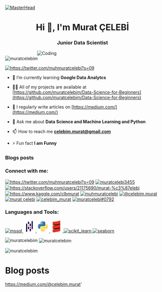 

[![MasterHead](https://www.google.com.tr/imgres?imgurl=https%3A%2F%2Fwww.cloudyml.com%2Fwp-content%2Fuploads%2F2022%2F06%2Fdata-analytics-services-image.gif&imgrefurl=https%3A%2F%2Fwww.cloudyml.com%2Fblog%2Fcompany-wise-salary-in-data-science-jobs%2F&tbnid=ptFLGEt8mjw9iM&vet=10CBgQxiAoAmoXChMI2O_0ou6G_QIVAAAAAB0AAAAAEA4..i&docid=PfPC610409hw-M&w=770&h=390&itg=1&q=DATA%20SCIENCETISTgif&hl=tr&ved=0CBgQxiAoAmoXChMI2O_0ou6G_QIVAAAAAB0AAAAAEA4)](https://rishavchanda.io)

<h1 align="center">Hi 👋, I'm Murat ÇELEBİ</h1>
<h3 align="center">Junior Data Scientist</h3>

<img align="right" alt="Coding" width = "400" src="https://www.google.com.tr/imgres?imgurl=https%3A%2F%2Fi.giphy.com%2Fmedia%2Fi4jKn7itdV2Tvjzj6Y%2Fgiphy.gif&imgrefurl=https%3A%2F%2Fgiphy.com%2Fmedia%2Fi4jKn7itdV2Tvjzj6Y%2F200.webp&tbnid=9Exl0ODjurjKxM&vet=12ahUKEwiQhZOJ7Ib9AhUpY_EDHWGPD8UQxiAoAHoECAAQEQ..i&docid=zpeUWUAerta1BM&w=480&h=270&itg=1&q=animated%20artificial%20intelligence%20gif&ved=2ahUKEwiQhZOJ7Ib9AhUpY_EDHWGPD8UQxiAoAHoECAAQEQ">



<p align="left"> <img src="https://komarev.com/ghpvc/?username=muratcelebim&label=Profile%20views&color=0e75b6&style=flat" alt="muratcelebim" /> </p>

<p align="left"> <a href="https://twitter.com/https://twitter.com/muhmuratcelebi?s=09" target="blank"><img src="https://img.shields.io/twitter/follow/https://twitter.com/muhmuratcelebi?s=09?logo=twitter&style=for-the-badge" alt="https://twitter.com/muhmuratcelebi?s=09" /></a> </p>

- 🌱 I’m currently learning **Google Data Analytcs**

- 👨‍💻 All of my projects are available at [https://github.com/muratcelebim/Data-Science-for-Beginners](https://github.com/muratcelebim/Data-Science-for-Beginners)

- 📝 I regularly write articles on [https://medium.com/](https://medium.com/)

- 💬 Ask me about **Data Science and Machine Learning and Python**

- 📫 How to reach me **celebim.murat@gmail.com**

- ⚡ Fun fact **I am Funny**

### Blogs posts
<!-- BLOG-POST-LIST:START -->
<!-- BLOG-POST-LIST:END -->

<h3 align="left">Connect with me:</h3>
<p align="left">
<a href="https://twitter.com/muhmuratcelebi?s=09" target="blank"><img align="center" src="https://raw.githubusercontent.com/rahuldkjain/github-profile-readme-generator/master/src/images/icons/Social/twitter.svg" alt="https://twitter.com/muhmuratcelebi?s=09" height="30" width="40" /></a>
<a href="https://linkedin.com/in/muratcelebi3455" target="blank"><img align="center" src="https://raw.githubusercontent.com/rahuldkjain/github-profile-readme-generator/master/src/images/icons/Social/linked-in-alt.svg" alt="muratcelebi3455" height="30" width="40" /></a>
<a href="https://stackoverflow.com/users/https://stackoverflow.com/users/21175690/murat-%c3%87elebi" target="blank"><img align="center" src="https://raw.githubusercontent.com/rahuldkjain/github-profile-readme-generator/master/src/images/icons/Social/stack-overflow.svg" alt="https://stackoverflow.com/users/21175690/murat-%c3%87elebi" height="30" width="40" /></a>
<a href="https://kaggle.com/https://www.kaggle.com/clbmurat" target="blank"><img align="center" src="https://raw.githubusercontent.com/rahuldkjain/github-profile-readme-generator/master/src/images/icons/Social/kaggle.svg" alt="https://www.kaggle.com/clbmurat" height="30" width="40" /></a>
<a href="https://instagram.com/muhmuratcelebi" target="blank"><img align="center" src="https://raw.githubusercontent.com/rahuldkjain/github-profile-readme-generator/master/src/images/icons/Social/instagram.svg" alt="muhmuratcelebi" height="30" width="40" /></a>
<a href="https://medium.com/@celebim.murat" target="blank"><img align="center" src="https://raw.githubusercontent.com/rahuldkjain/github-profile-readme-generator/master/src/images/icons/Social/medium.svg" alt="@celebim.murat" height="30" width="40" /></a>
<a href="https://www.youtube.com/c/murat çelebi" target="blank"><img align="center" src="https://raw.githubusercontent.com/rahuldkjain/github-profile-readme-generator/master/src/images/icons/Social/youtube.svg" alt="murat çelebi" height="30" width="40" /></a>
<a href="https://www.hackerrank.com/celebim_murat" target="blank"><img align="center" src="https://raw.githubusercontent.com/rahuldkjain/github-profile-readme-generator/master/src/images/icons/Social/hackerrank.svg" alt="celebim_murat" height="30" width="40" /></a>
<a href="https://discord.gg/muratcelebi#0792" target="blank"><img align="center" src="https://raw.githubusercontent.com/rahuldkjain/github-profile-readme-generator/master/src/images/icons/Social/discord.svg" alt="muratcelebi#0792" height="30" width="40" /></a>
</p>

<h3 align="left">Languages and Tools:</h3>
<p align="left"> <a href="https://www.microsoft.com/en-us/sql-server" target="_blank" rel="noreferrer"> <img src="https://www.svgrepo.com/show/303229/microsoft-sql-server-logo.svg" alt="mssql" width="40" height="40"/> </a> <a href="https://pandas.pydata.org/" target="_blank" rel="noreferrer"> <img src="https://raw.githubusercontent.com/devicons/devicon/2ae2a900d2f041da66e950e4d48052658d850630/icons/pandas/pandas-original.svg" alt="pandas" width="40" height="40"/> </a> <a href="https://www.python.org" target="_blank" rel="noreferrer"> <img src="https://raw.githubusercontent.com/devicons/devicon/master/icons/python/python-original.svg" alt="python" width="40" height="40"/> </a> <a href="https://www.scala-lang.org" target="_blank" rel="noreferrer"> <img src="https://raw.githubusercontent.com/devicons/devicon/master/icons/scala/scala-original.svg" alt="scala" width="40" height="40"/> </a> <a href="https://scikit-learn.org/" target="_blank" rel="noreferrer"> <img src="https://upload.wikimedia.org/wikipedia/commons/0/05/Scikit_learn_logo_small.svg" alt="scikit_learn" width="40" height="40"/> </a> <a href="https://seaborn.pydata.org/" target="_blank" rel="noreferrer"> <img src="https://seaborn.pydata.org/_images/logo-mark-lightbg.svg" alt="seaborn" width="40" height="40"/> </a> </p>

<p><img align="left" src="https://github-readme-stats.vercel.app/api/top-langs?username=muratcelebim&show_icons=true&locale=en&layout=compact" alt="muratcelebim" /></p>

<p>&nbsp;<img align="center" src="https://github-readme-stats.vercel.app/api?username=muratcelebim&show_icons=true&locale=en" alt="muratcelebim" /></p>

<p><img align="center" src="https://github-readme-streak-stats.herokuapp.com/?user=muratcelebim&" alt="muratcelebim" /></p>











# Blog posts

<!-- BLOG-POST-LIST:START -->
<!-- BLOG-POST-LIST:END -->
    
https://medium.com/@celebim.murat'
